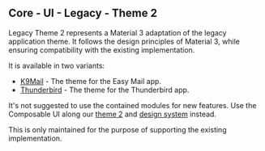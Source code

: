 ## Core - UI - Legacy - Theme 2

Legacy Theme 2 represents a Material 3 adaptation of the legacy application theme. It follows the design principles of Material 3, while ensuring compatibility with the existing implementation.

It is available in two variants:

- [K9Mail](./k9mail) - The theme for the Easy Mail app.
- [Thunderbird](./thunderbird) - The theme for the Thunderbird app.

It's not suggested to use the contained modules for new features. Use the Composable UI along our [theme 2](../../compose/theme2) and [design system](../../compose/designsystem) instead.

This is only maintained for the purpose of supporting the existing implementation.
